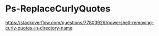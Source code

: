 # Ps-ReplaceCurlyQuotes
https://stackoverflow.com/questions/77803926/powershell-removing-curly-quotes-in-directory-name
